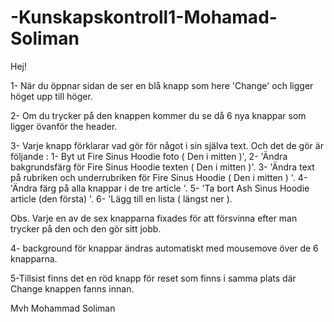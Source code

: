 # -Kunskapskontroll1-Mohamad-Soliman





Hej! 

1- När du öppnar sidan de ser en blå knapp som here 'Change' och ligger höget upp till höger.

2- Om du trycker på den knappen kommer du se då 6 nya knappar som ligger övanför the header.

3- Varje knapp förklarar vad gör för något i sin själva text. 
Och det de gör är följande : 
1- Byt ut Fire Sinus Hoodie foto ( Den i mitten )', 
2- 'Ändra bakgrundsfärg för Fire Sinus Hoodie texten ( Den i mitten )'.
3- 'Ändra text på rubriken och underrubriken för  Fire Sinus Hoodie ( Den i mitten ) '.
4- 'Ändra färg på alla knappar i de tre article '.
5- 'Ta bort Ash Sinus Hoodie article (den första) '.
6- 'Lägg till en lista ( längst ner ).

Obs. Varje en av de sex knapparna fixades för att försvinna efter man trycker på den och den gör sitt jobb.

4- background för knappar ändras automatiskt med mousemove över de 6 knapparna.

5-Tillsist finns det en röd knapp för reset som finns i samma plats där Change knappen fanns innan.


Mvh
Mohammad Soliman
